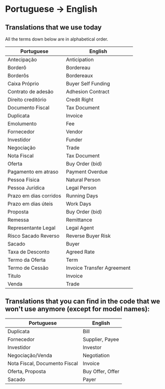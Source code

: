 # Portuguese → English

## Translations that we use today

All the terms down below are in alphabetical order.

| Portuguese             | English                    |
| ---------------------- | -------------------------- |
| Antecipação            | Anticipation               |
| Borderô                | Bordereau                  |
| Borderôs               | Bordereaux                 |
| Caixa Próprio          | Buyer Self Funding         |
| Contrato de adesão     | Adhesion Contract          |
| Direito creditório     | Credit Right               |
| Documento Fiscal       | Tax Document               |
| Duplicata              | Invoice                    |
| Emolumento             | Fee                        |
| Fornecedor             | Vendor                     |
| Investidor             | Funder                     |
| Negociação             | Trade                      |
| Nota Fiscal            | Tax Document               |
| Oferta                 | Buy Order (bid)            |
| Pagamento em atraso    | Payment Overdue            |
| Pessoa Física          | Natural Person             |
| Pessoa Jurídica        | Legal Person               |
| Prazo em dias corridos | Running Days               |
| Prazo em dias úteis    | Work Days                  |
| Proposta               | Buy Order (bid)            |
| Remessa                | Remittance                 |
| Representante Legal    | Legal Agent                |
| Risco Sacado Reverso   | Reverse Buyer Risk         |
| Sacado                 | Buyer                      |
| Taxa de Desconto       | Agreed Rate                |
| Termo da Oferta        | Term                       |
| Termo de Cessão        | Invoice Transfer Agreement |
| Titulo                 | Invoice                    |
| Venda                  | Trade                      |

## Translations that you can find in the code that we won't use anymore (except for model names):

| Portuguese                    | English          |
| ----------------------------- | ---------------- |
| Duplicata                     | Bill             |
| Fornecedor                    | Supplier, Payee  |
| Investidor                    | Investor         |
| Negociação/Venda              | Negotiation      |
| Nota Fiscal, Documento Fiscal | Invoice          |
| Oferta, Proposta              | Buy Offer, Offer |
| Sacado                        | Payer            |
